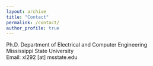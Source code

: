 ```yaml
---
layout: archive
title: "Contact"
permalink: /contact/
author_profile: true
---
```

Ph.D. 
Department of Electrical and Computer Engineering<br>
Mississippi State University<br>
Email: xl292 [at] msstate.edu
